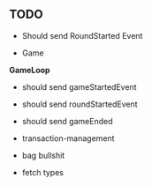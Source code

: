 

## TODO
- Should send RoundStarted Event

- Game

**GameLoop**
- should send gameStartedEvent
- should send roundStartedEvent
- should send gameEnded
- transaction-management

- bag bullshit
- fetch types